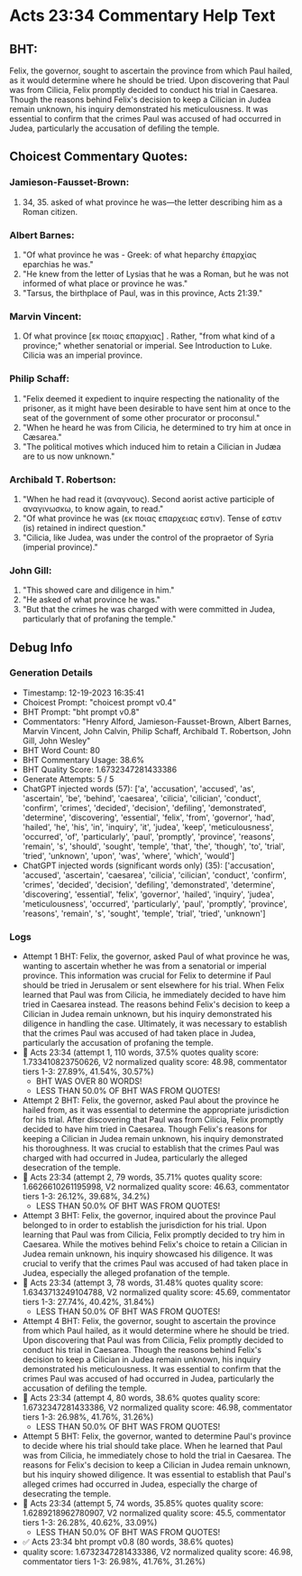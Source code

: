 # Acts 23:34 Commentary Help Text

## BHT:
Felix, the governor, sought to ascertain the province from which Paul hailed, as it would determine where he should be tried. Upon discovering that Paul was from Cilicia, Felix promptly decided to conduct his trial in Caesarea. Though the reasons behind Felix's decision to keep a Cilician in Judea remain unknown, his inquiry demonstrated his meticulousness. It was essential to confirm that the crimes Paul was accused of had occurred in Judea, particularly the accusation of defiling the temple.

## Choicest Commentary Quotes:
### Jamieson-Fausset-Brown:
1. 34, 35. asked of what province he
	was—the letter describing him as a Roman citizen.


### Albert Barnes:
1. "Of what province he was - Greek: of what heparchy ἐπαρχίας eparchias he was."
2. "He knew from the letter of Lysias that he was a Roman, but he was not informed of what place or province he was."
3. "Tarsus, the birthplace of Paul, was in this province, Acts 21:39."

### Marvin Vincent:
1. Of what province [εκ ποιας επαρχιας] . Rather, "from what kind of a province;" whether senatorial or imperial. See Introduction to Luke. Cilicia was an imperial province.


### Philip Schaff:
1. "Felix deemed it expedient to inquire respecting the nationality of the prisoner, as it might have been desirable to have sent him at once to the seat of the government of some other procurator or proconsul."
2. "When he heard he was from Cilicia, he determined to try him at once in Cæsarea."
3. "The political motives which induced him to retain a Cilician in Judæa are to us now unknown."

### Archibald T. Robertson:
1. "When he had read it (αναγνους). Second aorist active participle of αναγινωσκω, to know again, to read."
2. "Of what province he was (εκ ποιας επαρχειας εστιν). Tense of εστιν (is) retained in indirect question."
3. "Cilicia, like Judea, was under the control of the propraetor of Syria (imperial province)."

### John Gill:
1. "This showed care and diligence in him."
2. "He asked of what province he was."
3. "But that the crimes he was charged with were committed in Judea, particularly that of profaning the temple."


## Debug Info
### Generation Details
- Timestamp: 12-19-2023 16:35:41
- Choicest Prompt: "choicest prompt v0.4"
- BHT Prompt: "bht prompt v0.8"
- Commentators: "Henry Alford, Jamieson-Fausset-Brown, Albert Barnes, Marvin Vincent, John Calvin, Philip Schaff, Archibald T. Robertson, John Gill, John Wesley"
- BHT Word Count: 80
- BHT Commentary Usage: 38.6%
- BHT Quality Score: 1.6732347281433386
- Generate Attempts: 5 / 5
- ChatGPT injected words (57):
	['a', 'accusation', 'accused', 'as', 'ascertain', 'be', 'behind', 'caesarea', 'cilicia', 'cilician', 'conduct', 'confirm', 'crimes', 'decided', 'decision', 'defiling', 'demonstrated', 'determine', 'discovering', 'essential', 'felix', 'from', 'governor', 'had', 'hailed', 'he', 'his', 'in', 'inquiry', 'it', 'judea', 'keep', 'meticulousness', 'occurred', 'of', 'particularly', 'paul', 'promptly', 'province', 'reasons', 'remain', 's', 'should', 'sought', 'temple', 'that', 'the', 'though', 'to', 'trial', 'tried', 'unknown', 'upon', 'was', 'where', 'which', 'would']
- ChatGPT injected words (significant words only) (35):
	['accusation', 'accused', 'ascertain', 'caesarea', 'cilicia', 'cilician', 'conduct', 'confirm', 'crimes', 'decided', 'decision', 'defiling', 'demonstrated', 'determine', 'discovering', 'essential', 'felix', 'governor', 'hailed', 'inquiry', 'judea', 'meticulousness', 'occurred', 'particularly', 'paul', 'promptly', 'province', 'reasons', 'remain', 's', 'sought', 'temple', 'trial', 'tried', 'unknown']

### Logs
- Attempt 1 BHT: Felix, the governor, asked Paul of what province he was, wanting to ascertain whether he was from a senatorial or imperial province. This information was crucial for Felix to determine if Paul should be tried in Jerusalem or sent elsewhere for his trial. When Felix learned that Paul was from Cilicia, he immediately decided to have him tried in Caesarea instead. The reasons behind Felix's decision to keep a Cilician in Judea remain unknown, but his inquiry demonstrated his diligence in handling the case. Ultimately, it was necessary to establish that the crimes Paul was accused of had taken place in Judea, particularly the accusation of profaning the temple.
- 🔄 Acts 23:34 (attempt 1, 110 words, 37.5% quotes quality score: 1.733410823750626, V2 normalized quality score: 48.98, commentator tiers 1-3: 27.89%, 41.54%, 30.57%) 
	- BHT WAS OVER 80 WORDS! 
	- LESS THAN 50.0% OF BHT WAS FROM QUOTES!
- Attempt 2 BHT: Felix, the governor, asked Paul about the province he hailed from, as it was essential to determine the appropriate jurisdiction for his trial. After discovering that Paul was from Cilicia, Felix promptly decided to have him tried in Caesarea. Though Felix's reasons for keeping a Cilician in Judea remain unknown, his inquiry demonstrated his thoroughness. It was crucial to establish that the crimes Paul was charged with had occurred in Judea, particularly the alleged desecration of the temple.
- 🔄 Acts 23:34 (attempt 2, 79 words, 35.71% quotes quality score: 1.6626610261195998, V2 normalized quality score: 46.63, commentator tiers 1-3: 26.12%, 39.68%, 34.2%) 
	- LESS THAN 50.0% OF BHT WAS FROM QUOTES!
- Attempt 3 BHT: Felix, the governor, inquired about the province Paul belonged to in order to establish the jurisdiction for his trial. Upon learning that Paul was from Cilicia, Felix promptly decided to try him in Caesarea. While the motives behind Felix's choice to retain a Cilician in Judea remain unknown, his inquiry showcased his diligence. It was crucial to verify that the crimes Paul was accused of had taken place in Judea, especially the alleged profanation of the temple.
- 🔄 Acts 23:34 (attempt 3, 78 words, 31.48% quotes quality score: 1.6343713249104788, V2 normalized quality score: 45.69, commentator tiers 1-3: 27.74%, 40.42%, 31.84%) 
	- LESS THAN 50.0% OF BHT WAS FROM QUOTES!
- Attempt 4 BHT: Felix, the governor, sought to ascertain the province from which Paul hailed, as it would determine where he should be tried. Upon discovering that Paul was from Cilicia, Felix promptly decided to conduct his trial in Caesarea. Though the reasons behind Felix's decision to keep a Cilician in Judea remain unknown, his inquiry demonstrated his meticulousness. It was essential to confirm that the crimes Paul was accused of had occurred in Judea, particularly the accusation of defiling the temple.
- 🔄 Acts 23:34 (attempt 4, 80 words, 38.6% quotes quality score: 1.6732347281433386, V2 normalized quality score: 46.98, commentator tiers 1-3: 26.98%, 41.76%, 31.26%) 
	- LESS THAN 50.0% OF BHT WAS FROM QUOTES!
- Attempt 5 BHT: Felix, the governor, wanted to determine Paul's province to decide where his trial should take place. When he learned that Paul was from Cilicia, he immediately chose to hold the trial in Caesarea. The reasons for Felix's decision to keep a Cilician in Judea remain unknown, but his inquiry showed diligence. It was essential to establish that Paul's alleged crimes had occurred in Judea, especially the charge of desecrating the temple.
- 🔄 Acts 23:34 (attempt 5, 74 words, 35.85% quotes quality score: 1.6289218962780907, V2 normalized quality score: 45.5, commentator tiers 1-3: 26.28%, 40.62%, 33.09%) 
	- LESS THAN 50.0% OF BHT WAS FROM QUOTES!
- ✅ Acts 23:34 bht prompt v0.8 (80 words, 38.6% quotes)
- quality score: 1.6732347281433386, V2 normalized quality score: 46.98, commentator tiers 1-3: 26.98%, 41.76%, 31.26%)